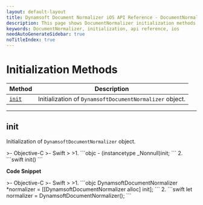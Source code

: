 ```yaml
---
layout: default-layout
title: Dynamsoft Document Normalizer iOS API Reference - DocumentNormalizer initialization
description: This page shows DocumentNormalizer initialization methods of Dynamsoft Document Normalizer for iOS SDK.
keywords: DocumentNormalizer, initialization, api reference, ios
needAutoGenerateSidebar: true
noTitleIndex: true
---
```


# Initialization Methods

  | Method               | Description |
  |----------------------|-------------|
  | [`init`](#init) | Initialization of `DynamsoftDocumentNormalizer` object.|

---

## init

Initialization of `DynamsoftDocumentNormalizer` object.

<div class="sample-code-prefix"></div>
>- Objective-C
>- Swift
>
>1. 
```objc
- (instancetype _Nonnull)init;
```
2. 
```swift
init()
```

**Code Snippet**

<div class="sample-code-prefix"></div>
>- Objective-C
>- Swift
>
>1. 
```objc
DynamsoftDocumentNormalizer *normalizer = [[DynamsoftDocumentNormalizer alloc] init];
```
2. 
```swift
let normalizer = DynamsoftDocumentNormalizer();
```

